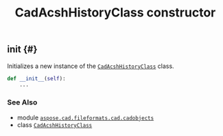 ﻿---
title: CadAcshHistoryClass constructor
second_title: Aspose.CAD for Python via .NET API References
description: 
type: docs
weight: 10
url: /python-net/aspose.cad.fileformats.cad.cadobjects/cadacshhistoryclass/__init__/
is_root: false
---

## __init__ {#}

Initializes a new instance of the [`CadAcshHistoryClass`](/cad/python-net/aspose.cad.fileformats.cad.cadobjects/cadacshhistoryclass) class.



```python
def __init__(self):
    ...
```





### See Also
* module [`aspose.cad.fileformats.cad.cadobjects`](../../)
* class [`CadAcshHistoryClass`](/cad/python-net/aspose.cad.fileformats.cad.cadobjects/cadacshhistoryclass)
